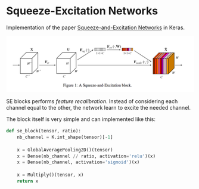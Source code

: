 # Squeeze-Excitation Networks

Implementation of the paper [Squeeze-and-Excitation Networks](https://arxiv.org/abs/1709.01507) in Keras.

![se image](images/se.png)

SE blocks performs *feature recalibration*. Instead of considering each channel equal to the other, the network learn to excite the needed channel.

The block itself is very simple and can implemented like this:

```python
def se_block(tensor, ratio):
    nb_channel = K.int_shape(tensor)[-1]

    x = GlobalAveragePooling2D()(tensor)
    x = Dense(nb_channel // ratio, activation='relu')(x)
    x = Dense(nb_channel, activation='sigmoid')(x)

    x = Multiply()(tensor, x)
    return x
```
